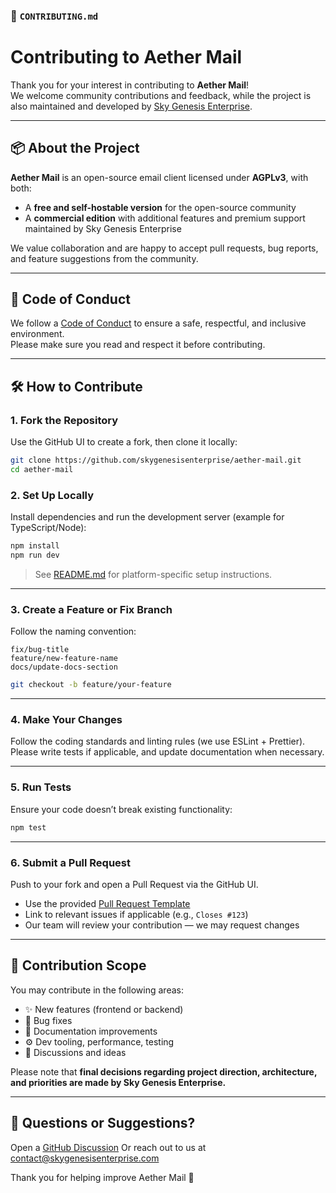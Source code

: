 ### 📄 `CONTRIBUTING.md`

# Contributing to Aether Mail

Thank you for your interest in contributing to **Aether Mail**!  
We welcome community contributions and feedback, while the project is also maintained and developed by [Sky Genesis Enterprise](https://skygenesisenterprise.com).

---

## 📦 About the Project

**Aether Mail** is an open-source email client licensed under **AGPLv3**, with both:

- A **free and self-hostable version** for the open-source community
- A **commercial edition** with additional features and premium support maintained by Sky Genesis Enterprise

We value collaboration and are happy to accept pull requests, bug reports, and feature suggestions from the community.

---

## 🧭 Code of Conduct

We follow a [Code of Conduct](https://github.com/skygenesisenterprise/aether-mail/CODE_OF_CONDUCT.md) to ensure a safe, respectful, and inclusive environment.  
Please make sure you read and respect it before contributing.

---

## 🛠️ How to Contribute

### 1. Fork the Repository

Use the GitHub UI to create a fork, then clone it locally:

```bash
git clone https://github.com/skygenesisenterprise/aether-mail.git
cd aether-mail
```

### 2. Set Up Locally

Install dependencies and run the development server (example for TypeScript/Node):

```bash
npm install
npm run dev
```

> See [README.md](./README.md) for platform-specific setup instructions.

---

### 3. Create a Feature or Fix Branch

Follow the naming convention:

```
fix/bug-title
feature/new-feature-name
docs/update-docs-section
```

```bash
git checkout -b feature/your-feature
```

---

### 4. Make Your Changes

Follow the coding standards and linting rules (we use ESLint + Prettier).
Please write tests if applicable, and update documentation when necessary.

---

### 5. Run Tests

Ensure your code doesn’t break existing functionality:

```bash
npm test
```

---

### 6. Submit a Pull Request

Push to your fork and open a Pull Request via the GitHub UI.

* Use the provided [Pull Request Template](./.github/PULL_REQUEST_TEMPLATE.md)
* Link to relevant issues if applicable (e.g., `Closes #123`)
* Our team will review your contribution — we may request changes

---

## 🧠 Contribution Scope

You may contribute in the following areas:

* ✨ New features (frontend or backend)
* 🐛 Bug fixes
* 📝 Documentation improvements
* ⚙️ Dev tooling, performance, testing
* 💬 Discussions and ideas

Please note that **final decisions regarding project direction, architecture, and priorities are made by Sky Genesis Enterprise.**

---

## 📩 Questions or Suggestions?

Open a [GitHub Discussion](https://github.com/skygenesisenterprise/aether-mail/discussions)
Or reach out to us at [contact@skygenesisenterprise.com](mailto:contact@skygenesisenterprise.com)

Thank you for helping improve Aether Mail 💌
